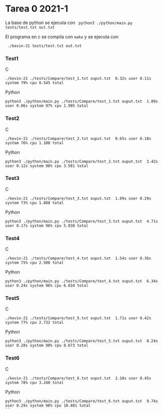 # Tarea 0 2021-1

La base de python se ejecuta con 
``` python3 ./python/main.py tests/test.txt out.txt```

El programa en c se compila con ```make``` y se ejecuta con

``` ./kevin-21 tests/test.txt out.txt```

### Test1
C
```
./kevin-21 ./tests/Compare/test_1.txt ouput.txt  0.32s user 0.11s system 79% cpu 0.545 total
```

Python
```
python3 ./python/main.py ./tests/Compare/test_1.txt ouput.txt  1.89s user 0.06s system 97% cpu 1.995 total
```

### Test2
C
```
./kevin-21 ./tests/Compare/test_2.txt ouput.txt  0.65s user 0.18s system 76% cpu 1.100 total
```

Python
```
python3 ./python/main.py ./tests/Compare/test_2.txt ouput.txt  3.42s user 0.12s system 98% cpu 3.581 total
```

### Test3
C
```
./kevin-21 ./tests/Compare/test_3.txt ouput.txt  1.09s user 0.29s system 73% cpu 1.888 total
```

Python
```
python3 ./python/main.py ./tests/Compare/test_3.txt ouput.txt  4.71s user 0.17s system 96% cpu 5.038 total
```

### Test4
C
```
./kevin-21 ./tests/Compare/test_4.txt ouput.txt  1.54s user 0.36s system 75% cpu 2.508 total
```

Python
```
python3 ./python/main.py ./tests/Compare/test_4.txt ouput.txt  6.34s user 0.24s system 96% cpu 6.834 total
```

### Test5
C
```
./kevin-21 ./tests/Compare/test_5.txt ouput.txt  1.71s user 0.42s system 77% cpu 2.732 total
```

Python
```
python3 ./python/main.py ./tests/Compare/test_5.txt ouput.txt  8.24s user 0.28s system 98% cpu 8.673 total
```

### Test6
C
```
./kevin-21 ./tests/Compare/test_6.txt ouput.txt  2.10s user 0.45s system 78% cpu 3.240 total
```

Python
```
python3 ./python/main.py ./tests/Compare/test_6.txt ouput.txt  9.74s user 0.29s system 96% cpu 10.401 total
``
